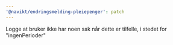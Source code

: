 ```yaml
---
'@navikt/endringsmelding-pleiepenger': patch
---
```


Logge at bruker ikke har noen sak når dette er tilfelle, i stedet for "ingenPerioder"

